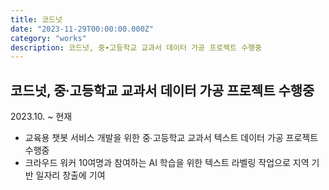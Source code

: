 ```yaml
---
title: 코드넛
date: "2023-11-29T00:00:00.000Z"
category: "works"
description: 코드넛, 중∙고등학교 교과서 데이터 가공 프로젝트 수행중
---
```


## 코드넛, 중∙고등학교 교과서 데이터 가공 프로젝트 수행중

2023.10. ~ 현재

* 교육용 챗봇 서비스 개발을 위한 중∙고등학교 교과서 텍스트 데이터 가공 프로젝트 수행중
* 크라우드 워커 10여명과 참여하는 AI 학습을 위한 텍스트 라벨링 작업으로 지역 기반 일자리 창출에 기여
